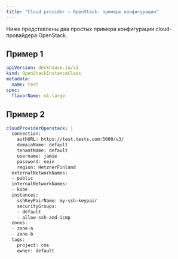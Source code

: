 ```yaml
---
title: "Cloud provider — OpenStack: примеры конфигурации"
---
```


Ниже представлены два простых примера конфигурации cloud-провайдера OpenStack.

## Пример 1
```yaml
apiVersion: deckhouse.io/v1
kind: OpenStackInstanceClass
metadata:
  name: test
spec:
  flavorName: m1.large
```

## Пример 2

```yaml
cloudProviderOpenstack: |
  connection:
    authURL: https://test.tests.com:5000/v3/
    domainName: default
    tenantName: default
    username: jamie
    password: nein
    region: HetznerFinland
  externalNetworkNames:
  - public
  internalNetworkNames:
  - kube
  instances:
    sshKeyPairName: my-ssh-keypair
    securityGroups:
    - default
    - allow-ssh-and-icmp
  zones:
  - zone-a
  - zone-b
  tags:
    project: cms
    owner: default
```

